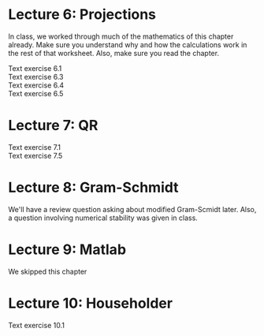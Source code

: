 Lecture 6: Projections
======================

In class, we worked through much of the mathematics of this chapter
already.  Make sure you understand why and how the calculations work
in the rest of that worksheet.  Also, make sure you read the chapter.

<div class="exercise">
Text exercise 6.1
</div>

<div class="exercise">
Text exercise 6.3
</div>

<div class="exercise">
Text exercise 6.4
</div>

<div class="exercise">
Text exercise 6.5
</div>


Lecture 7: QR
======================

<div class="exercise">
Text exercise 7.1
</div>
<div class="exercise">
Text exercise 7.5
</div>

Lecture 8: Gram-Schmidt
=======================

We'll have a review question asking about modified Gram-Scmidt later.
Also, a question involving numerical stability was given in class.

Lecture 9: Matlab
=======================

We skipped this chapter

Lecture 10: Householder
=======================

<div class="exercise">
Text exercise 10.1
</div>
